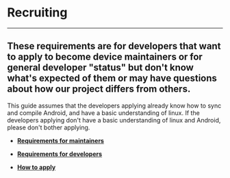 # Recruiting #
---
These requirements are for developers that want to apply to become device maintainers or for general developer "status" but don't know what's expected of them or may have questions about how our project differs from others.
---

This guide assumes that the developers applying already know how to sync and compile Android, and have a basic understanding of linux. If
the developers applying don't have a basic understanding of linux and Android, please don't bother applying.

- __[Requirements for maintainers](https://github.com/DirtyUnicorns/Notices/blob/master/maintainers/requirements.md)__

- __[Requirements for developers](https://github.com/DirtyUnicorns/Notices/blob/master/developers/requirements.md)__

- __[How to apply](https://github.com/DirtyUnicorns/Notices/blob/master/how_to_apply.md)__
